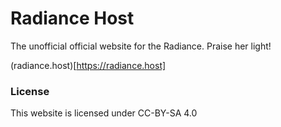 # Radiance Host

The unofficial official website for the Radiance. Praise her light!

(radiance.host)[https://radiance.host]

### License
This website is licensed under CC-BY-SA 4.0
